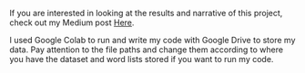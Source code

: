 If you are interested in looking at the results and narrative of this project, check out my Medium post [Here](https://medium.com/@rhm.rznbrg/the-beat-and-the-bleep-the-growing-relationship-between-music-and-profanity-39abbde12698).

I used Google Colab to run and write my code with Google Drive to store my data. Pay attention to the file paths and change them according to where you have the dataset and word lists stored if you want to run my code.
